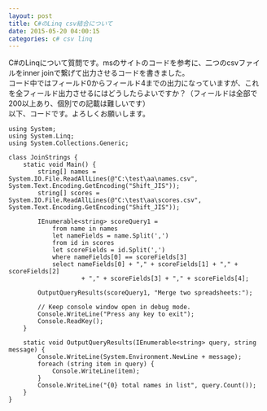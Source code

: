 ```yaml
---
layout: post
title: C#のLinq csv結合について
date: 2015-05-20 04:00:15
categories: c# csv linq
---
```

<p>C#のLinqについて質問です。msのサイトのコードを参考に、二つのcsvファイルをinner joinで繋げて出力させるコードを書きました。<br>
 コード中ではフィールド0からフィールド4までの出力になっていますが、これを全フィールド出力させるにはどうしたらよいですか？（フィールドは全部で200以上あり、個別での記載は難しいです）<br>
 以下、コードです。よろしくお願いします。</p>

<pre><code>using System;
using System.Linq;
using System.Collections.Generic;

class JoinStrings {
    static void Main() {
        string[] names = System.IO.File.ReadAllLines(@"C:\test\aa\names.csv", System.Text.Encoding.GetEncoding("Shift_JIS"));
        string[] scores = System.IO.File.ReadAllLines(@"C:\test\aa\scores.csv", System.Text.Encoding.GetEncoding("Shift_JIS"));

        IEnumerable&lt;string&gt; scoreQuery1 =
            from name in names
            let nameFields = name.Split(',')
            from id in scores
            let scoreFields = id.Split(',')
            where nameFields[0] == scoreFields[3]
            select nameFields[0] + "," + scoreFields[1] + "," + scoreFields[2]
                    + "," + scoreFields[3] + "," + scoreFields[4];

        OutputQueryResults(scoreQuery1, "Merge two spreadsheets:");

        // Keep console window open in debug mode.
        Console.WriteLine("Press any key to exit");
        Console.ReadKey();
    }

    static void OutputQueryResults(IEnumerable&lt;string&gt; query, string message) {
        Console.WriteLine(System.Environment.NewLine + message);
        foreach (string item in query) {
            Console.WriteLine(item);
        }
        Console.WriteLine("{0} total names in list", query.Count());
    }
}
</code></pre>

